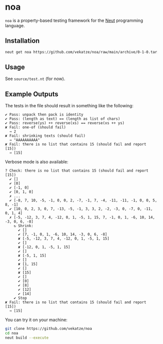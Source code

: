 # noa

`noa` is a property-based testing framework for the [Neut](https://vekatze.github.io/neut/) programming language.

## Installation

```sh
neut get noa https://github.com/vekatze/noa/raw/main/archive/0-1-0.tar.zst
```

## Usage

See `source/test.nt` (for now).

## Example Outputs

The tests in the file should result in something like the following:

```text
✔ Pass: unpack then pack is identity
✔ Pass: (length as text) == (length as list of chars)
✔ Pass: reverse(ys) ++ reverse(xs) == reverse(xs ++ ys)
✘ Fail: one-of (should fail)
  → 2
✘ Fail: shrinking texts (should fail)
  → "AAAAAAAAAA"
✘ Fail: there is no list that contains 15 (should fail and report [15])
  → [15]
```

Verbose mode is also available:

```text
? Check: there is no list that contains 15 (should fail and report [15])
  ✔ []
  ✔ [0]
  ✔ [-1, 0]
  ✔ [0, 1, 0]
  ✗ ...
  ✔ [-8, 7, 10, -5, -1, 0, 0, 2, -7, -1, 7, -4, -11, -11, -1, 0, 0, 5, 8, -1]
  ✔ [10, 0, 2, 3, 0, 7, -13, -5, -1, 3, 3, 2, -2, -3, 0, -7, 0, -11, 0, 1, 4]
  ✗ [-5, -12, 3, 7, 4, -12, 0, 1, -5, 1, 15, 7, -1, 0, 1, -6, 10, 14, -3, 0, 6, -8]
    ↻ Shrink:
      ✔ []
      ✔ [7, -1, 0, 1, -6, 10, 14, -3, 0, 6, -8]
      ✘ [-5, -12, 3, 7, 4, -12, 0, 1, -5, 1, 15]
      ✔ []
      ✘ [-12, 0, 1, -5, 1, 15]
      ✔ []
      ✘ [-5, 1, 15]
      ✔ []
      ✘ [1, 15]
      ✔ []
      ✘ [15]
      ✔ []
      ✔ [0]
      ✔ [8]
      ✔ [12]
      ✔ [14]
    ✔ Stop
✘ Fail: there is no list that contains 15 (should fail and report [15])
  → [15]
```

You can try it on your machine:

```sh
git clone https://github.com/vekatze/noa
cd noa
neut build --execute
```
